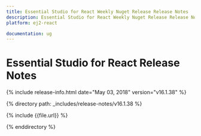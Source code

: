 ```yaml
---
title: Essential Studio for React Weekly Nuget Release Release Notes  
description: Essential Studio for React Weekly Nuget Release Release Notes  
platform: ej2-react

documentation: ug
---
```


# Essential Studio for  React  Release Notes  

{% include release-info.html date="May 03, 2018"  version="v16.1.38" %} 

{% directory path: _includes/release-notes/v16.1.38 %}

{% include {{file.url}} %}

{% enddirectory %}
